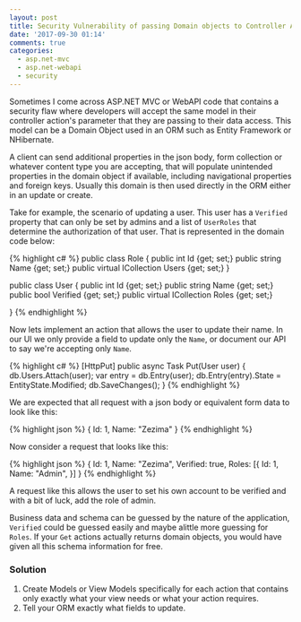 ```yaml
---
layout: post
title: Security Vulnerability of passing Domain objects to Controller Actions in MVC
date: '2017-09-30 01:14'
comments: true
categories:
  - asp.net-mvc
  - asp.net-webapi
  - security
---
```


Sometimes I come across ASP.NET MVC or WebAPI code that contains a security flaw where developers will accept the same model in their controller action's parameter that they are passing to their data access. This model can be a Domain Object used in an ORM such as Entity Framework or NHibernate.

A client can send additional properties in the json body, form collection or whatever content type you are accepting, that will populate unintended properties in the domain object if available, including navigational properties and foreign keys. Usually this domain is then used directly in the ORM either in an update or create.

Take for example, the scenario of updating a user. This user has a `Verified` property that can only be set by admins and a list of `UserRoles` that determine the authorization of that user. That is represented in the domain code below:

{% highlight c# %}
public class Role
{
  public int Id {get; set;}
  public string Name {get; set;}
  public virtual ICollection<User> Users {get; set;}
}

public class User
{
  public int Id {get; set;}
  public string Name {get; set;}
  public bool Verified {get; set;}
  public virtual ICollection<Role> Roles {get; set;}

}
{% endhighlight %}

Now lets implement an action that allows the user to update their name. In our UI we only provide a field to update only the `Name`, or document our API to say we're accepting only `Name`.

{% highlight c# %}
[HttpPut]
public async Task<IHttpActionResult> Put(User user)
{
  db.Users.Attach(user);
  var entry = db.Entry(user);
  db.Entry(entry).State = EntityState.Modified;
  db.SaveChanges();
}
{% endhighlight %}

We are expected that all request with a json body or equivalent form data to look like this:

{% highlight json %}
{
  Id: 1,
  Name: "Zezima"
}
{% endhighlight %}

Now consider a request that looks like this:

{% highlight json %}
{
  Id: 1,
  Name: "Zezima",
  Verified: true,
  Roles: [{
    Id: 1,
    Name: "Admin",
  }]
}
{% endhighlight %}

A request like this allows the user to set his own account to be verified and with a bit of luck, add the role of admin.

Business data and schema can be guessed by the nature of the application, `Verified` could be guessed easily and maybe alittle more guessing for `Roles`. If your `Get` actions actually returns domain objects, you would have given all this schema information for free.

### Solution

1. Create Models or View Models specifically for each action that contains only exactly what your view needs or what your action requires.
2. Tell your ORM exactly what fields to update.
